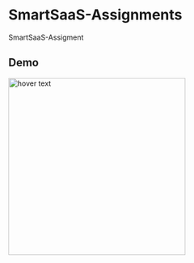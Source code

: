 # SmartSaaS-Assignments
SmartSaaS-Assigment

## Demo
<img src="https://github.com/ViniUK00/SmartSaaS-Assignments/blob/main/demo.png" width="350" title="hover text">
